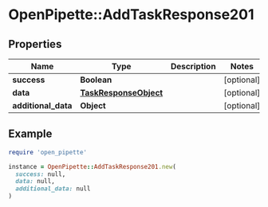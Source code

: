 # OpenPipette::AddTaskResponse201

## Properties

| Name | Type | Description | Notes |
| ---- | ---- | ----------- | ----- |
| **success** | **Boolean** |  | [optional] |
| **data** | [**TaskResponseObject**](TaskResponseObject.md) |  | [optional] |
| **additional_data** | **Object** |  | [optional] |

## Example

```ruby
require 'open_pipette'

instance = OpenPipette::AddTaskResponse201.new(
  success: null,
  data: null,
  additional_data: null
)
```

